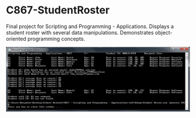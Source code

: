 # C867-StudentRoster

Final project for Scripting and Programming - Applications. Displays a student roster with several data manipulations. Demonstrates object-oriented programming concepts.

![alt text](https://github.com/bcrew1375/C867-StudentRoster/blob/master/StudentRoster.png?raw=true)
